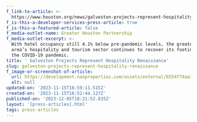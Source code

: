 ```yaml
---
f_link-to-article: >-
  https://www.houston.org/news/galveston-projects-represent-hospitality-renaissance
f_is-this-a-developer-services-press-article: true
f_is-this-a-featured-article: false
f_media-outlet-name: Greater Houston Partnership
f_media-outlet-excerpt: >-
  With hotel occupancy still 4.1% below pre-pandemic levels, the greater Houston
  area’s hospitality and tourism sector continues to recover its footing from
  the COVID-19 pandemic.
title: ' Galveston Projects Represent Hospitality Renaissance'
slug: galveston-projects-represent-hospitality-renaissance
f_image-or-screenshot-of-article:
  url: https://development.nanproperties.com/assets/external/6554f74aa34009a506e729f7_screenshot202023-11-1620005210.png
  alt: null
updated-on: '2023-11-15T16:59:11.515Z'
created-on: '2023-11-15T16:52:44.127Z'
published-on: '2023-12-05T18:21:52.835Z'
layout: '[press-articles].html'
tags: press-articles
---
```



